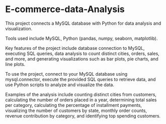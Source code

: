 # E-commerce-data-Analysis
This project connects a MySQL database with Python for data analysis and visualization.

Tools used include MySQL, Python (pandas, numpy, seaborn, matplotlib).

Key features of the project include database connection to MySQL, executing SQL queries, data analysis to count distinct cities, orders, sales, and more, and generating visualizations such as bar plots, pie charts, and line plots.

To use the project, connect to your MySQL database using mysql.connector, execute the provided SQL queries to retrieve data, and use Python scripts to analyze and visualize the data.

Examples of the analysis include counting distinct cities from customers, calculating the number of orders placed in a year, determining total sales per category, calculating the percentage of installment payments, visualizing the number of customers by state, monthly order counts, revenue contribution by category, and identifying top spending customers.
